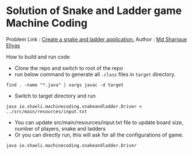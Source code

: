 # Solution of Snake and Ladder game Machine Coding
Problem Link : [Create a snake and ladder application.](https://workat.tech/machine-coding/editorial/how-to-design-snake-and-ladder-machine-coding-ehskk9c40x2w)
Author : [Md Sharique Eliyas](https://github.com/mdshariqueeliyas)

How to build and run code
 - Clone the repo and switch to root of the repo
 - run below command to generate all `.class` files in `target` directory.
```
find . -name "*.java" | xargs javac -d target
```
 - Switch to target directory and run
```
java io.shaeli.machinecoding.snakeandladder.Driver < ../src/main/resources/input.txt
```
 - You can update src/main/resources/input.txt file to update board size, number of players, snake and ladders
 - Or you can directly run, this will ask for all the configurations of game.
```
java io.shaeli.machinecoding.snakeandladder.Driver
```
 